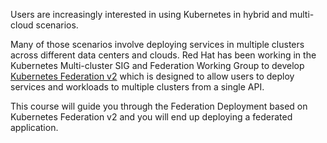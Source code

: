 Users are increasingly interested in using Kubernetes in hybrid and multi-cloud scenarios.

Many of those scenarios involve deploying services in multiple clusters across different data centers and clouds. Red Hat has been working in the Kubernetes Multi-cluster SIG and Federation Working Group to develop [Kubernetes Federation v2](https://github.com/kubernetes-sigs/federation-v2) which is designed to allow users to deploy services and workloads to multiple clusters from a single API.

This course will guide you through the Federation Deployment based on Kubernetes Federation v2 and you will end up deploying a federated application.
